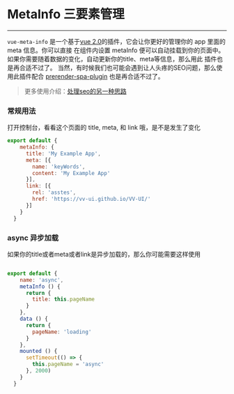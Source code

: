# MetaInfo 三要素管理
----
`vue-meta-info` 是一个基于[vue 2.0](https://vuejs.org)的插件，它会让你更好的管理你的 app 里面的 meta 信息。你可以直接
在组件内设置 metaInfo 便可以自动挂载到你的页面中。如果你需要随着数据的变化，自动更新你的title、meta等信息，那么用此
插件也是再合适不过了。
当然，有时候我们也可能会遇到让人头疼的SEO问题，那么使用此插件配合 [prerender-spa-plugin](https://github.com/chrisvfritz/prerender-spa-plugin) 也是再合适不过了。
> 更多使用介绍：[处理seo的另一种思路](https://zhuanlan.zhihu.com/p/29148760?group_id=890298677627879424)
### 常规用法

  <p>打开控制台，看看这个页面的 title, meta, 和 link 哦，是不是发生了变化</p>


```js
export default {
    metaInfo: {
      title: 'My Example App',
      meta: [{                
        name: 'keyWords',
        content: 'My Example App'
      }],
      link: [{              
        rel: 'asstes',
        href: 'https://vv-ui.github.io/VV-UI/'
      }]
    }
  }
```

### async 异步加载

  <p>如果你的title或者meta或者link是异步加载的，那么你可能需要这样使用</p>


```js

export default {
    name: 'async',
    metaInfo () {
      return {
        title: this.pageName
      }
    },
    data () {
      return {
        pageName: 'loading'
      }
    },
    mounted () {
      setTimeout(() => {
        this.pageName = 'async'
      }, 2000)
    }
  }
  
```


